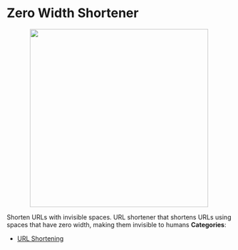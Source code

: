 # Zero Width Shortener

<p align="center">
    <img width="400" src="https://raw.githubusercontent.com/awesome-apis/awesome-apis/apis/zero-width-shortener/logo_256x256.png" />
</p>


Shorten URLs with invisible spaces. URL shortener that shortens URLs using spaces that have zero width, making them invisible to humans
**Categories**:

- [URL Shortening](https://github/awesome-apis/awesome-apis#url-shortening)



